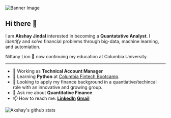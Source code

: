 ![Banner Image](https://media.istockphoto.com/videos/machine-learning-ai-artificial-intelligence-abstract-concept-video-id1137706917?s=640x640)

## Hi there 👋

I am **Akshay Jindal** interested in becoming a **Quantatative Analyst**. I *identify* and *solve* financial problems through big-data, machine learning, and automiation.

Nittany Lion :lion: now continuing my education at Columbia University.


---

- 🔭 Working as **Technical Account Manager**
- 🌱 Learning **Python** at [Columbia Fintech Bootcamp](https://bootcamp.cvn.columbia.edu/fintech/).
- 🤔 Looking to apply my finance background in a quantiative/techincal  role with an innovative and growing group. 
- 💬 Ask me about **Quantitative Finance**
- 📫 How to reach me:
  **[LinkedIn](https://www.linkedin.com/in/akshay-jindal-3602/)**
  **[Gmail](ajindal.k@gmail.com)**

![Akshay's github stats](https://github-readme-stats.vercel.app/api?username=jindal-akshay&show_icons=true&hide_border=true)
